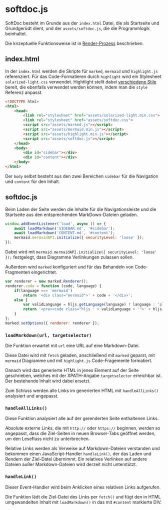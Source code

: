 # softdoc.js

SoftDoc besteht im Grunde aus der `index.html` Datei, die als Startseite und Grundgerüdt dient, und der `assets/softdoc.js`, die die Programmlogik beinhaltet.

Die knzeptuelle Funktionsweise ist in [Render-Prozess](RENDERING.md) beschrieben.

## index.html

In der `index.html` werden die Skripte für `marked`, `mermaid` und `highlight.js` referenziert.
Für das Code-Formatieren durch `highlight` wird ein Stylesheet `solarized-light.css` verwendet. Hightlight stellt dabei [verschiedene Stile](https://highlightjs.org/static/demo/) bereit, die ebenfalls verwendet werden können, indem man die `style` Referenz anpasst.

```html
<!DOCTYPE html>
<html>
    <head>
        <link rel="stylesheet" href="assets/solarized-light.min.css">
        <link rel="stylesheet" href="assets/softdoc.css">
        <script src="assets/marked.js"></script>
        <script src="assets/mermaid.min.js"></script>
        <script src="assets/highlight.min.js"></script>
        <script src="assets/softdoc.js"></script>
    </head>
    <body>
        <div id="sidebar"></div>
        <div id="content"></div>
    </body>
</html>
```

Der `body` selbst besteht aus den zwei Bereichen `sidebar` für die Navigation und `content` für den Inhalt.

## softdoc.js

Beim Laden der Seite werden die Inhalte für die Navigationsleiste und die Startseite aus den entsprechenden MarkDown-Dateien geladen.

```js
window.addEventListener('load', async () => {
    await loadMarkdown('SIDEBAR.md', '#sidebar');
    await loadMarkdown('CONTENT.md', '#content');
    mermaid.mermaidAPI.initialize({ securityLevel: 'loose' });
});
```

Dabei wird mit `mermaid.mermaidAPI.initialize({ securityLevel: 'loose' });` festgelegt, dass Diagramme Verlinkungen zulassen sollen.

Außerdem wird `marked` konfiguriert und für das Behandeln von Code-Fragmenten eingerichtet.

```js
var renderer = new marked.Renderer();
renderer.code = function (code, language) {
    if(language === 'mermaid')
        return '<div class="mermaid">' + code + '</div>';
    else {
        var validLanguage = hljs.getLanguage(language) ? language : 'plaintext';
        return '<pre><code class="hljs ' + validLanguage + '">' + hljs.highlight(validLanguage, code).value + '</code></pre>';
    }
};
marked.setOptions({ renderer: renderer });
```

### `loadMarkdown(url, targetselector)`

Die Funktion erwartet mit `url` eine URL auf eine Markdown-Datei.

Diese Datei wird mit `fetch` geladen, anschließend mit `marked` geparst, mit `mermaid` Diagramme und mit `highlight.js` Code-Fragemente formatiert.

Danach wird das generierte HTML in jenes Element auf der Seite geschrieben, welches mit der XPATH-Angabe `targetselector` erreichbar ist. Der bestehende Inhalt wird dabei ersetzt.

Zum Schluss werden alle Links im generierten HTML mit `handleAllLinks()` analysiert und angepasst.

### `handleAllLinks()`

Diese Funktion analysiert alle auf der gerenderten Seite enthaltenen Links.

Absolute externe Links, die mit `http://` oder `https://` beginnen, werden so angepasst, dass die Ziel-Seiten in neuen Browser-Tabs geöffnet werden, um den Lesefluss nicht zu unterbrechen.

Relative Links werden als Verweise auf Markdown-Dateien verstanden und bekommen einen JavaScript-Handler `handleLink()`, der das Laden und Rendern der Ziel-Datei übernimmt. Ein relatives Verlinken auf andere Dateien außer Markdown-Dateien wird derzeit nicht unterstützt.

### `handleLink()`

Dieser Event-Handler wird beim Anklicken eines relativen Links aufgerufen.

Die Funktion lädt die Ziel-Datei des Links per `fetch()` und fügt den in HTML umgewandelten Inhalt mit `loadMarkdown()` in das mit `#content` markierte DIV.
